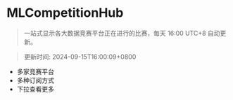 # MLCompetitionHub

> 一站式显示各大数据竞赛平台正在进行的比赛，每天 16:00 UTC+8 自动更新。
  
> 更新时间: 2024-09-15T16:00:09+0800 

* 多家竞赛平台
* 多种订阅方式
* 下拉查看更多